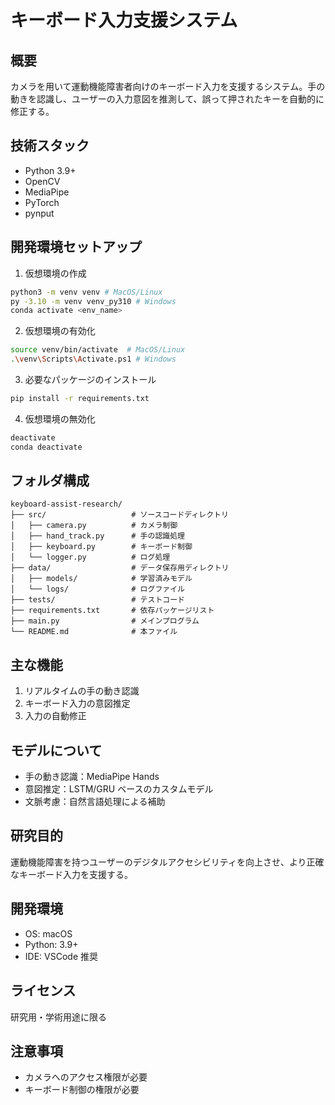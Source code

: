 # キーボード入力支援システム

## 概要

カメラを用いて運動機能障害者向けのキーボード入力を支援するシステム。手の動きを認識し、ユーザーの入力意図を推測して、誤って押されたキーを自動的に修正する。

## 技術スタック

- Python 3.9+
- OpenCV
- MediaPipe
- PyTorch
- pynput

## 開発環境セットアップ

1. 仮想環境の作成

```bash
python3 -m venv venv # MacOS/Linux
py -3.10 -m venv venv_py310 # Windows
conda activate <env_name>
```

2. 仮想環境の有効化

```bash
source venv/bin/activate  # MacOS/Linux
.\venv\Scripts\Activate.ps1 # Windows

```

3. 必要なパッケージのインストール

```bash
pip install -r requirements.txt
```

4. 仮想環境の無効化

```bash
deactivate
conda deactivate
```

## フォルダ構成

```
keyboard-assist-research/
├── src/                   # ソースコードディレクトリ
│   ├── camera.py          # カメラ制御
│   ├── hand_track.py      # 手の認識処理
│   ├── keyboard.py        # キーボード制御
│   └── logger.py          # ログ処理
├── data/                  # データ保存用ディレクトリ
│   ├── models/            # 学習済みモデル
│   └── logs/              # ログファイル
├── tests/                 # テストコード
├── requirements.txt       # 依存パッケージリスト
├── main.py                # メインプログラム
└── README.md              # 本ファイル
```

## 主な機能

1. リアルタイムの手の動き認識
2. キーボード入力の意図推定
3. 入力の自動修正

## モデルについて

- 手の動き認識：MediaPipe Hands
- 意図推定：LSTM/GRU ベースのカスタムモデル
- 文脈考慮：自然言語処理による補助

## 研究目的

運動機能障害を持つユーザーのデジタルアクセシビリティを向上させ、より正確なキーボード入力を支援する。

## 開発環境

- OS: macOS
- Python: 3.9+
- IDE: VSCode 推奨

## ライセンス

研究用・学術用途に限る

## 注意事項

- カメラへのアクセス権限が必要
- キーボード制御の権限が必要
